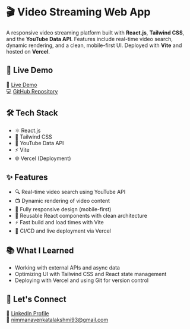 # 🎬 Video Streaming Web App

A responsive video streaming platform built with **React.js**, **Tailwind CSS**, and the **YouTube Data API**. Features include real-time video search, dynamic rendering, and a clean, mobile-first UI. Deployed with **Vite** and hosted on **Vercel**.

## 🚀 Live Demo

🔗 [Live Demo](https://video-stream-master-update.vercel.app/)  
💻 [GitHub Repository](https://github.com/venky-webdev-pro/VideoStream-master-update)



## 🛠️ Tech Stack

- ⚛️ React.js
- 🎨 Tailwind CSS
- 📡 YouTube Data API
- ⚡ Vite
- 🌐 Vercel (Deployment)

## ✨ Features

- 🔍 Real-time video search using YouTube API
- 📺 Dynamic rendering of video content
- 📱 Fully responsive design (mobile-first)
- 🧱 Reusable React components with clean architecture
- ⚡ Fast build and load times with Vite
- 🚀 CI/CD and live deployment via Vercel


## 📚 What I Learned

- Working with external APIs and async data
- Optimizing UI with Tailwind CSS and React state management
- Deploying with Vercel and using Git for version control


## 🤝 Let's Connect

💼 [LinkedIn Profile](https://www.linkedin.com/in/venkatalakshmi-nimmana-linpro/)  
📧 [nimmanavenkatalakshmi93@gmail.com](mailto:nimmanavenkatalakshmi93@gmail.com)



